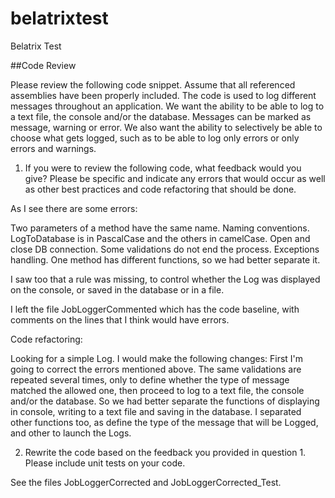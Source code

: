 # belatrixtest
Belatrix Test

##Code Review

Please review the following code snippet. Assume that all referenced assemblies have been properly included.
The code is used to log different messages throughout an application. We want the ability to be able to log to a text file, the console and/or the database. 
Messages can be marked as message, warning or error. 
We also want the ability to selectively be able to choose what gets logged, such as to be able to log only errors or only errors and warnings.

1) If you were to review the following code, what feedback would you give? Please be specific and indicate any errors that would occur as well as other best practices and code refactoring that should be done.

As I see there are some errors:

Two parameters of a method have the same name.
Naming conventions. LogToDatabase is in PascalCase and the others in camelCase.
Open and close DB connection.
Some validations do not end the process.
Exceptions handling.
One method has different functions, so we had better separate it.

I saw too that a rule was missing, to control whether the Log was displayed on the console, or saved in the database or in a file.

I left the file JobLoggerCommented which has the code baseline, with comments on the lines that I think would have errors.

Code refactoring:

Looking for a simple Log. I would make the following changes:
First I'm going to correct the errors mentioned above.
The same validations are repeated several times, only to define whether the type of message matched the allowed one, then proceed to  log to a text file, the console and/or the database.
So we had better separate the functions of displaying in console, writing to a text file and saving in the database.
I separated other functions too, as define the type of the message that will be Logged, and other to launch the Logs.


2) Rewrite the code based on the feedback you provided in question 1. Please include unit tests on your code.

See the  files JobLoggerCorrected and JobLoggerCorrected_Test.